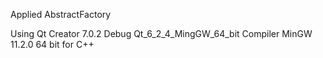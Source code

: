 Applied AbstractFactory

Using Qt Creator 7.0.2
Debug Qt_6_2_4_MingGW_64_bit
Compiler MinGW 11.2.0 64 bit for C++
